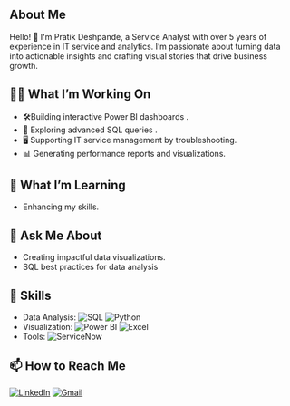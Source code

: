 ## About Me

Hello! 👋 I'm Pratik Deshpande, a Service Analyst with over 5 years of experience in IT service and analytics. I’m passionate about turning data into actionable insights and crafting visual stories that drive business growth.

## 👨‍💻 What I’m Working On
- 🛠️Building interactive Power BI dashboards .
- 📝 Exploring advanced SQL queries .
- 🖥️ Supporting IT service management by troubleshooting.
- 📊 Generating performance reports and visualizations.
  
## 🌱 What I’m Learning
- Enhancing my skills.

## 💬 Ask Me About
- Creating impactful data visualizations.
- SQL best practices for data analysis

## 🚀 Skills
- Data Analysis:
   ![SQL](https://img.shields.io/badge/SQL-4479A1?style=for-the-badge&logo=postgresql&logoColor=white)
   ![Python](https://img.shields.io/badge/Python-3776AB?style=for-the-badge&logo=python&logoColor=white)
- Visualization:
  ![Power BI](https://img.shields.io/badge/Power%20BI-F2C811?style=for-the-badge&logo=power%20bi&logoColor=black)
  ![Excel](https://img.shields.io/badge/Excel-217346?style=for-the-badge&logo=microsoft-excel&logoColor=white)
- Tools:
  ![ServiceNow](https://img.shields.io/badge/ServiceNow-0C4E8A?style=for-the-badge&logo=servicenow&logoColor=white)

## 📫 How to Reach Me
[![LinkedIn](https://img.shields.io/badge/LinkedIn-0A66C2?style=for-the-badge&logo=linkedin&logoColor=white)](https://www.linkedin.com/in/pratikdeshpande) 
[![Gmail](https://img.shields.io/badge/Gmail-D14836?style=for-the-badge&logo=gmail&logoColor=white)](mailto:your-email@example.com)


